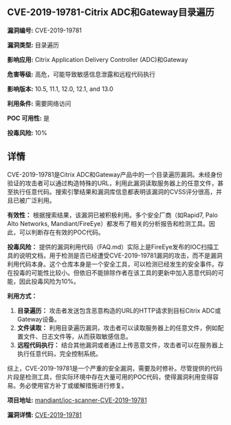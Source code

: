 ## CVE-2019-19781-Citrix ADC和Gateway目录遍历

**漏洞编号:** CVE-2019-19781

**漏洞类型:** 目录遍历

**影响应用:** Citrix Application Delivery Controller (ADC)和Gateway

**危害等级:** 高危，可能导致敏感信息泄露和远程代码执行

**影响版本:** 10.5, 11.1, 12.0, 12.1, and 13.0

**利用条件:** 需要网络访问

**POC 可用性:** 是

**投毒风险:** 10%

## 详情

CVE-2019-19781是Citrix ADC和Gateway产品中的一个目录遍历漏洞。未经身份验证的攻击者可以通过构造特殊的URL，利用此漏洞读取服务器上的任意文件，甚至执行任意代码。搜索引擎结果和漏洞库信息都表明该漏洞的CVSS评分很高，并且已被广泛利用。

**有效性：**
根据搜索结果，该漏洞已被积极利用。多个安全厂商（如Rapid7, Palo Alto Networks, Mandiant/FireEye）都发布了相关的分析报告和检测工具。因此，可以判断存在有效的POC代码。

**投毒风险：**
提供的漏洞利用代码（FAQ.md）实际上是FireEye发布的IOC扫描工具的说明文档，用于检测是否已经遭受CVE-2019-19781漏洞的攻击，而不是漏洞利用代码本身。这个仓库本身是一个安全工具，可以检测已经发生的安全事件。存在投毒的可能性比较小。但依旧不能排除作者在该工具的更新中加入恶意代码的可能，因此投毒风险为10%。

**利用方式：**
1.  **目录遍历：** 攻击者发送包含恶意构造的URL的HTTP请求到目标Citrix ADC或Gateway设备。
2.  **文件读取：** 利用目录遍历漏洞，攻击者可以读取服务器上的任意文件，例如配置文件、日志文件等，从而获取敏感信息。
3.  **远程代码执行：** 结合其他漏洞或者通过上传恶意文件，攻击者可以在服务器上执行任意代码，完全控制系统。

综上，CVE-2019-19781是一个严重的安全漏洞，需要及时修补。尽管提供的代码片段是检测工具，但实际环境中存在大量可用的POC代码，使得漏洞利用变得容易。务必使用官方补丁或缓解措施进行修复。

**项目地址:** [mandiant/ioc-scanner-CVE-2019-19781](https://github.com/mandiant/ioc-scanner-CVE-2019-19781)

**漏洞详情:** [CVE-2019-19781](https://nvd.nist.gov/vuln/detail/CVE-2019-19781)